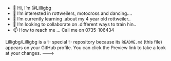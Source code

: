 - 👋 Hi, I’m @Lilligbg
- 👀 I’m interested in rottweilers, motocross and dancing....
- 🌱 I’m currently learning .about my 4 year old rottweiler..
- 💞️ I’m looking to collaborate on .different ways to train hin..
- 📫 How to reach me ...
Call me on 0735-106434

Lilligbg/Lilligbg is a ✨ special ✨ repository because its `README.md` (this file) appears on your GitHub profile.
You can click the Preview link to take a look at your changes.
--->

